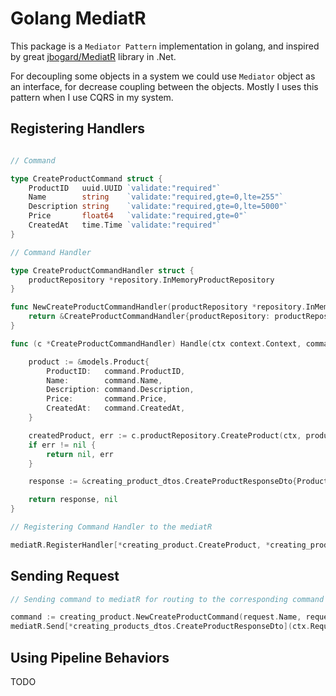 # Golang MediatR
This package is a `Mediator Pattern` implementation in golang, and inspired by great [jbogard/MediatR](https://github.com/jbogard/MediatR) library in .Net.

For decoupling some objects in a system we could use `Mediator` object as an interface, for decrease coupling between the objects. Mostly I uses this pattern when I use CQRS in my system.

## Registering Handlers 

``` go

// Command

type CreateProductCommand struct {
	ProductID   uuid.UUID `validate:"required"`
	Name        string    `validate:"required,gte=0,lte=255"`
	Description string    `validate:"required,gte=0,lte=5000"`
	Price       float64   `validate:"required,gte=0"`
	CreatedAt   time.Time `validate:"required"`
}

// Command Handler

type CreateProductCommandHandler struct {
	productRepository *repository.InMemoryProductRepository
}

func NewCreateProductCommandHandler(productRepository *repository.InMemoryProductRepository) *CreateProductCommandHandler {
	return &CreateProductCommandHandler{productRepository: productRepository}
}

func (c *CreateProductCommandHandler) Handle(ctx context.Context, command *CreateProductCommand) (*creating_product_dtos.CreateProductResponseDto, error) {

	product := &models.Product{
		ProductID:   command.ProductID,
		Name:        command.Name,
		Description: command.Description,
		Price:       command.Price,
		CreatedAt:   command.CreatedAt,
	}

	createdProduct, err := c.productRepository.CreateProduct(ctx, product)
	if err != nil {
		return nil, err
	}

	response := &creating_product_dtos.CreateProductResponseDto{ProductID: createdProduct.ProductID}

	return response, nil
}

// Registering Command Handler to the mediatR

mediatR.RegisterHandler[*creating_product.CreateProduct, *creating_products_dtos.CreateProductResponseDto](createProductCommandHandler)

```

## Sending Request

``` go
// Sending command to mediatR for routing to the corresponding command handler

command := creating_product.NewCreateProductCommand(request.Name, request.Description, request.Price)
mediatR.Send[*creating_products_dtos.CreateProductResponseDto](ctx.Request().Context(), command)
```

## Using Pipeline Behaviors
TODO
